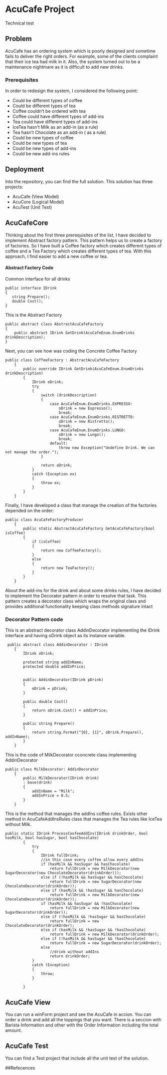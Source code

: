 # AcuCafe Project

Technical test

## Problem

AcuCafe has an ordering system which is poorly designed and sometime fails to deliver the right orders. For example, some of the clients complaint that their ice tea had milk in it. Also, the system turned out to be a maintenance nightmare as it is difficult to add new drinks.

### Prerequisites

In order to redesign the system, I considered the following point:
* Could be different types of coffee
* Could be different types of tea
* Coffee couldn’t be ordered with tea
* Coffee could have different types of add-ins
* Tea could have different types of add-ins
* IceTea hasn’t Milk as an add-in (as a rule)
* Tea hasn’t Chocolate as an add-in ( as a rule)
* Could be new types of coffee
* Could be new types of tea
* Could be new types of add-ins
* Could be new add-ins rules





## Deployment
Into the repository, you can find the full solution. This solution has three projects: 
* AcuCafe (View Model)
* AcuCore (Logical Model)
* AcuTest (Unit Test)

## AcuCafeCore

Thinking about the first three prerequisites of the list, I  have decided to implement  Abstract factory pattern. This pattern helps us to create a factory of factories. So I have built a Coffee factory which creates different types of coffee and a Tea Factory which creates different types of tea. With this approach, I find easier to add a new coffee or tea.


#### Abstract Factory Code
Common interface for all drinks
```
public interface IDrink
{
   string Prepare();
   double Cost();
}

```
This is the Abstract Factory
```
public abstract class AbstractAcuCafeFactory
{
    public abstract IDrink GetDrink(AcuCafeEnum.EnumDrinks drinkDescription);
}

```
Next, you can see how was coding the Concrete Coffee Factory
```
public class CoffeeFactory : AbstractAcuCafeFactory
    {
        public override IDrink GetDrink(AcuCafeEnum.EnumDrinks drinkDescription)
        {
            IDrink oDrink;
            try
            {                
                switch (drinkDescription)
                {
                    case AcuCafeEnum.EnumDrinks.EXPRESSO:
                        oDrink = new Expresso();
                        break;
                    case AcuCafeEnum.EnumDrinks.RISTRETTO:
                        oDrink = new Ristretto();
                        break;
                    case AcuCafeEnum.EnumDrinks.LUNGO:
                        oDrink = new Lungo();
                        break;
                    default:
                        throw new Exception("Undefine Drink. We can not manage the order.");  
                }

                return oDrink;
            }
            catch (Exception ex)
            {
                throw ex;
            }         
        }
    }
```
Finally, I have developed a class that manage the creation of the factories depended on the order:

```
public class AcuCafeFactoryProducer
    {
        public static AbstractAcuCafeFactory GetAcuCafeFactory(bool isCoffee)
        {
            if (isCoffee)
            {
                return new CoffeeFactory();
            }
            else
            {
                return new TeaFactory();
            }
        }
    }
```

About the add-ins for the drink and about some drinks rules, I have decided to implement the Decorator pattern in order to resolve that task. This pattern creates a decorator class which wraps the original class and provides additional functionality keeping class methods signature intact


### Decorator Pattern code
This is an abstract decorator class AddinDecorator implementing the IDrink interface and having oDrink object as its instance variable.

```
 public abstract class AddinDecorator : IDrink
    {
        IDrink oDrink;

        protected string addInName;
        protected double addInPrice;


        public AddinDecorator(IDrink pDrink)
        {
            oDrink = pDrink;
        }

        public double Cost()
        {
            return oDrink.Cost() + addInPrice;
        }

        public string Prepare()
        {
            return string.Format("{0}, {1}", oDrink.Prepare(), addInName);
        }
    }
```

This is the code of MilkDecorator cconcrete class implementing AddinDecorator

```
public class MilkDecorator: AddinDecorator
    {
        public MilkDecorator(IDrink drink)
        : base(drink)
        {
            addInName = "Milk";
            addInPrice = 0.5;
        }
    }
```

This is the method that manages the addIns coffee rules. Exists other method in AcuCafeAddInsRules class that manages the Tea rules like IceTea without Milk.

```
public static IDrink ProcessCoofeeAddIns(IDrink drinkOrder, bool hasMilk, bool hasSugar, bool hasChocolate)
        {
            try
            {
                IDrink fullDrink;
                //in this case every coffee allow every addIns
                if (hasMilk && hasSugar && hasChocolate)
                    return fullDrink = new MilkDecorator(new SugarDecorator(new ChocolateDecorator(drinkOrder)));
                else if (!hasMilk && hasSugar && hasChocolate)
                    return fullDrink = new SugarDecorator(new ChocolateDecorator(drinkOrder));
                else if (hasMilk && !hasSugar && hasChocolate)
                    return fullDrink = new MilkDecorator(new ChocolateDecorator(drinkOrder));
                if (hasMilk && hasSugar && !hasChocolate)
                    return fullDrink = new MilkDecorator(new SugarDecorator(drinkOrder));
                else if (!hasMilk && !hasSugar && hasChocolate)
                    return fullDrink = new ChocolateDecorator(drinkOrder);
                else if (hasMilk && !hasSugar && !hasChocolate)
                    return fullDrink = new MilkDecorator(drinkOrder);
                else if (!hasMilk && hasSugar && !hasChocolate)
                    return fullDrink = new SugarDecorator(drinkOrder);
                else
                    //drink without addIns
                    return drinkOrder;
            }
            catch (Exception)
            {
                throw;
            }
            
        }
```
## AcuCafe View

You can run a winForm project and see the AcuCafe in accion. You can order a drink and add all the toppings that you want. There is a seccion with Barista Information and other with the Order Information including the total amount.




## AcuCafe Test
You can find a Test project that include all the unit test of the solution.

##Refecences


